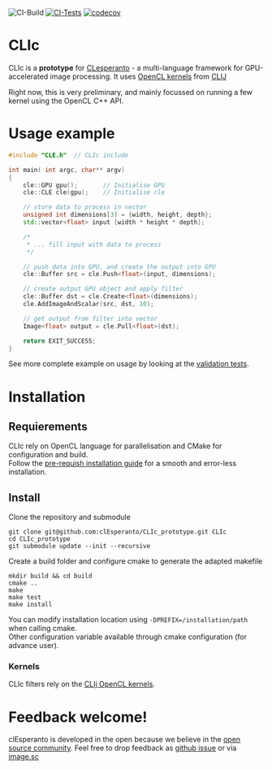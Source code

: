 ![CI-Build](https://github.com/clEsperanto/CLIc_prototype/workflows/CI-Build/badge.svg) [![CI-Tests](https://github.com/clEsperanto/CLIc_prototype/actions/workflows/tests_and_coverage.yml/badge.svg)](https://github.com/clEsperanto/CLIc_prototype/actions/workflows/tests_and_coverage.yml) [![codecov](https://codecov.io/gh/clEsperanto/CLIc_prototype/branch/master/graph/badge.svg?token=QRSZHYDFIF)](https://codecov.io/gh/clEsperanto/CLIc_prototype)
# CLIc

CLIc is a **prototype** for [CLesperanto](https://github.com/clEsperanto) - a multi-language framework for GPU-accelerated image processing. It uses [OpenCL kernels](https://github.com/clEsperanto/clij-opencl-kernels/tree/development/src/main/java/net/haesleinhuepf/clij/kernels) from [CLIJ](https://clij.github.io/)

Right now, this is very preliminary, and mainly focussed on running a few kernel using the OpenCL C++ API.

# Usage example

```c++
#include "CLE.h"  // CLIc include

int main( int argc, char** argv)
{
    cle::GPU gpu();       // Initialise GPU 
    cle::CLE cle(gpu);    // Initialise cle

    // store data to process in vector
    unsigned int dimensions[3] = {width, height, depth};
    std::vector<float> input [width * height * depth]; 

    /*
     * ... fill input with data to process  
     */

    // push data into GPU, and create the output into GPU
    cle::Buffer src = cle.Push<float>(input, dimensions);

    // create output GPU object and apply filter
    cle::Buffer dst = cle.Create<float>(dimensions);
    cle.AddImageAndScalar(src, dst, 10);  

    // get output from filter into vector
    Image<float> output = cle.Pull<float>(dst); 

    return EXIT_SUCCESS;
}
```
See more complete example on usage by looking at the [validation tests](https://github.com/clEsperanto/CLIc_prototype/tree/master/test).

# Installation

## Requierements

CLIc rely on OpenCL language for parallelisation and CMake for configuration and build.  
Follow the [pre-requish installation guide](./prerequish.md) for a smooth and error-less installation. 

## Install

Clone the repository and submodule
```
git clone git@github.com:clEsperanto/CLIc_prototype.git CLIc
cd CLIc_prototype
git submodule update --init --recursive
```

Create a build folder and configure cmake to generate the adapted makefile
```
mkdir build && cd build
cmake ..
make
make test
make install
```

You can modify installation location using `-DPREFIX=/installation/path` when calling cmake.  
Other configuration variable available through cmake configuration (for advance user). 

### Kernels
CLIc filters rely on the [CLIj OpenCL kernels](https://github.com/clEsperanto/clij-opencl-kernels).

# Feedback welcome!
clEsperanto is developed in the open because we believe in the [open source community](https://clij.github.io/clij2-docs/community_guidelines). Feel free to drop feedback as [github issue](https://github.com/clEsperanto/CLIc_prototype/issues) or via [image.sc](https://image.sc)
